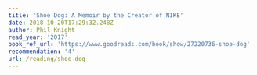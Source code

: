 ```yaml
---
title: 'Shoe Dog: A Memoir by the Creator of NIKE'
date: 2018-10-20T17:29:32.248Z
author: Phil Knight
read_year: '2017'
book_ref_url: 'https://www.goodreads.com/book/show/27220736-shoe-dog'
recommendation: '4'
url: /reading/shoe-dog
---
```


